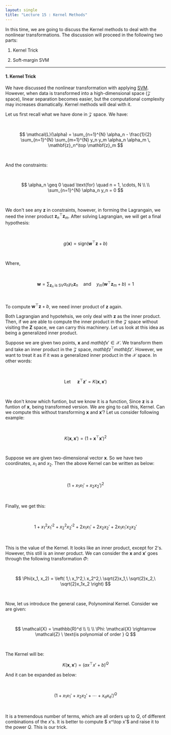 ```yaml
---
layout: single
title: "Lecture 15 : Kernel Methods"
---
```


In this time, we are going to discuss the Kernel methods to deal with the nonlinear transformations. The discussion will proceed in the following two parts: 

1. Kernel Trick

2. Soft-margin SVM

--- 

#### 1. Kernel Trick 

We have discussed the nonlinear transformation with applying [SVM](https://isopink.github.io/SVM/). However, when data is transformed into a high-dimensional space ($\mathcal{Z}$ space), linear separation becomes easier, but the computational complexity may increases dramatically. Kernel methods will deal with it.  

Let us first recall what we have done in $\mathcal{Z}$ space. We have: 

<br>

$$
\mathcal{L}(\alpha) = \sum_{n=1}^{N} \alpha_n - \frac{1}{2} \sum_{n=1}^{N} \sum_{m=1}^{N} y_n y_m \alpha_n \alpha_m \, \mathbf{z}_n^\top \mathbf{z}_m
$$

<br>

And the constraints: 

<br>

$$ 
\alpha_n \geq 0 \quad \text{for} \quad n = 1, \cdots, N \\ \\ \sum_{n=1}^{N} \alpha_n y_n = 0
$$  

<br>

We don't see any $\mathbf{z}$ in constraints, however, in forming the Lagrangain, we need the inner product $\mathbf{z}_n^\top \mathbf{z}_m$. After solving Lagrangian, we will get a final hypothesis: 

<br>

$$
g(\mathbf{x}) = \text{sign}(\mathbf{w}^\top \mathbf{z} + b)
$$

<br>

Where, 

<br>

$$
\mathbf{w} = \sum_{\mathbf{z}_n \text{ is SV}} \alpha_n y_n \mathbf{z}_n \quad \text{and} \quad y_m(\mathbf{w}^\top \mathbf{z}_m + b) = 1
$$

<br>

To compute $\mathbf{w}^\top \mathbf{z} + b$, we need inner product of $\mathbf{z}$ again. 

Both Lagrangian and hypotehsis, we only deal with $\mathbf{z}$ as the inner product. Then, if we are able to compute the inner product in the $\mathcal{Z}$ space without visiting the $\mathbf{Z}$ space, we can carry this machinery. Let us look at this idea as being a generalized inner product. 

Suppose we are given two points, $\mathbf{x}$ and $mathbf{x}' \in \mathcal{X}$. We transform them and take an inner product in the $\mathcal{Z}$ space, $mathbf{z}^\top mathbf{z}'$. However, we want to treat it as if it was a generalized inner product in the $\mathcal{X}$ space. In other words: 

<br>

$$
\text{Let } \quad \mathbf{z}^\top \mathbf{z}' = K(\mathbf{x}, \mathbf{x}')
$$

<br>

We don't know which funtion, but we know it is a function, Since $\mathbf{z}$ is a funtion of $\mathbf{x}$, being transformed version. We are ging to call this, Kernel. Can we compute this without transforming $\mathbf{x}$ and $\mathbf{x}'$? Let us consider following example: 

<br>

$$
K(\mathbf{x}, \mathbf{x}') = \left(1 + \mathbf{x}^\top \mathbf{x}'\right)^2
$$

<br>

Suppose we are given two-dimensional vector $\mathbf{x}$. So we have two coordinates, $x_1$ and $x_2$. Then the above Kernel can be written as below: 

<br>

$$
\left(1 + x_1 x_1' + x_2 x_2'\right)^2
$$

<br>

Finally, we get this: 

<br>

$$
1 + x_1^2 {x_1'}^2 + x_2^2 {x_2'}^2 + 2 x_1 x_1' + 2 x_2 x_2' + 2 x_1 x_1' x_2 x_2'
$$

<br>

This is the value of the Kernel. It looks like an inner product, except for $2$'s. However, this still is an inner product. We can consider the $\mathbf{x}$ and $\mathbf{x}'$ goes through the following transformation $\Phi$: 

<br>

$$
\Phi(x_1, x_2) = \left( 1,\ x_1^2,\ x_2^2,\ \sqrt{2}x_1,\ \sqrt{2}x_2,\ \sqrt{2}x_1x_2 \right)
$$

<br>

Now, let us introduce the general case, Polynominal Kernel. Consider we are given: 

<br>

$$
\mathcal{X} = \mathbb{R}^d \\ \\ \\ 
\Phi: \mathcal{X} \rightarrow \mathcal{Z} \ \text{is polynomial of order } Q
$$

<br> 

The Kernel will be: 

$$
K(\mathbf{x}, \mathbf{x}') = (ax^\top x' + b)^Q
$$

And it can be expanded as below: 

<br>

$$
(1 + x_1 x_1' + x_2 x_2' + \cdots + x_d x_d')^Q
$$

<br>

It is a tremendous number of terms, which are all orders up to $Q$, of different combinations of the $x$'s. It is better to compute $ x^\top x'$ and raise it to the power $Q$. This is our trick. 
